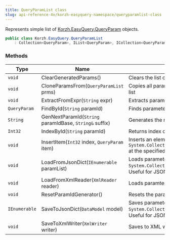 ```yaml
---
title: QueryParamList class
slug: api-reference-4x/korzh-easyquery-namespace/queryparamlist-class
---
```


Represents simple list of [Korzh.EasyQuery.QueryParam](//easyquery/docs/api-reference-4x/korzh-easyquery-namespace/queryparam-class) objects.
```csharp
public class Korzh.EasyQuery.QueryParamList
    : Collection<QueryParam>, IList<QueryParam>, ICollection<QueryParam>, IEnumerable<QueryParam>, IEnumerable, IList, ICollection, IReadOnlyList<QueryParam>, IReadOnlyCollection<QueryParam>

```

### Methods

| Type | Name | Description | 
| --- | --- | --- | 
| `void` | ClearGeneratedParams() | Clears the list of generated parameters. | 
| `void` | CloneParamsFrom(`QueryParamList` prms) | Copies all parameters from some parameter list | 
| `void` | ExtractFromExpr(`String` expr) | Extracts parameters from expression. | 
| `QueryParam` | FindById(`String` paramId) | Finds parameter by its ID. | 
| `String` | GenNextParamId(`String` paramIdBase, `String&` suffix) | Generates the next parameter identifier. | 
| `Int32` | IndexById(`String` paramId) | Returns index of parameter by its ID. | 
| `void` | InsertItem(`Int32` index, `QueryParam` item) | Inserts an element into the `System.Collections.ObjectModel.Collection'1` at the specified index. | 
| `void` | LoadFromJsonDict(`IEnumerable` paramList) | Loads parameter list from some `System.Collections.IEnumerable` object. Useful for JSON deserialization | 
| `void` | LoadFromXmlReader(`XmlReader` reader) | Loads paramter list from XML reader. | 
| `void` | ResetParamIdGenerator() | Resets the parameter identifier generator. | 
| `IEnumerable` | SaveToJsonDict(`DataModel` model) | Saves parameter list into some `System.Collections.IEnumerable` object. Useful for JSON serialization | 
| `void` | SaveToXmlWriter(`XmlWriter` writer) | Saves to XML writer. |